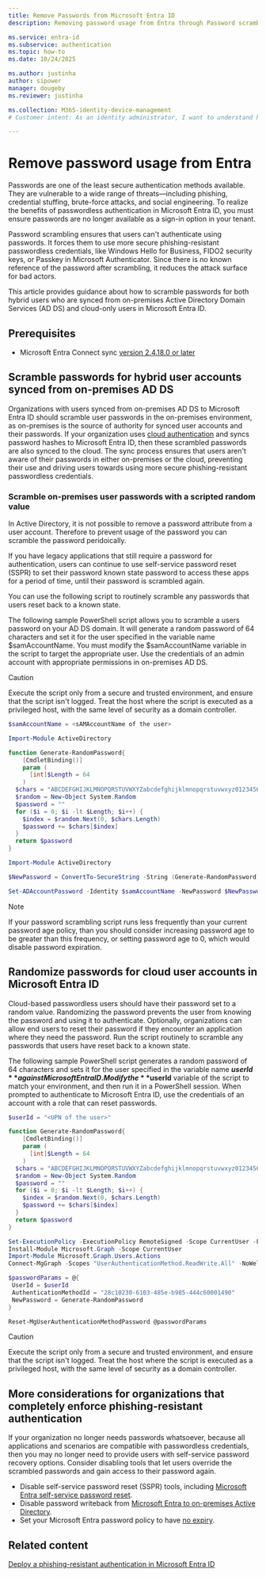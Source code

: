 ```yaml
---
title: Remove Passwords from Microsoft Entra ID
description: Removing password usage from Entra through Password scrambling  to deploy passwordless and phishing-resistant authentication for organizations that use Microsoft Entra ID.

ms.service: entra-id 
ms.subservice: authentication
ms.topic: how-to
ms.date: 10/24/2025

ms.author: justinha
author: sipower
manager: dougeby
ms.reviewer: justinha

ms.collection: M365-identity-device-management
# Customer intent: As an identity administrator, I want to understand how to plan phishing-resistant and passwordless authentication deployment in Microsoft Entra ID

---
```


# Remove password usage from Entra

Passwords are one of the least secure authentication methods available. They are vulnerable to a wide range of threats—including phishing, credential stuffing, brute-force attacks, and social engineering. To realize the benefits of passwordless authentication in Microsoft Entra ID, you must ensure passwords are no longer available as a sign-in option in your tenant.

Password scrambling ensures that users can't authenticate using passwords. It forces them to use more secure phishing-resistant passwordless credentials, like Windows Hello for Business, FIDO2 security keys, or Passkey in Microsoft Authenticator. Since there is no known reference of the password after scrambling, it reduces the attack surface for bad actors.

This article provides guidance about how to scramble passwords for both hybrid users who are synced from on-premises Active Directory Domain Services (AD DS) and cloud-only users in Microsoft Entra ID.
 

## Prerequisites

- Microsoft Entra Connect sync [version 2.4.18.0 or later](~/identity/hybrid/connect/how-to-connect-password-hash-synchronization.md#password-hash-synchronization-and-smart-card-authentication)

## Scramble passwords for hybrid user accounts synced from on-premises AD DS

Organizations with users synced from on-premises AD DS to Microsoft Entra ID should scramble user passwords in the on-premises environment, as on-premises is the source of authority for synced user accounts and their passwords. If your organization uses [cloud authentication](~/identity/hybrid/connect/choose-ad-authn.md) and syncs password hashes to Microsoft Entra ID, then these scrambled passwords are also synced to the cloud. The sync process ensures that users aren't aware of their passwords in either on-premises or the cloud, preventing their use and driving users towards using more secure phishing-resistant passwordless credentials.


### Scramble on-premises user passwords with a scripted random value

In Active Directory, it is not possible to remove a password attribute from a user account. Therefore to prevent usage of the password you can scramble the password peridoically.

If you have legacy applications that still require a password for authentication, users can continue to use self-service password reset (SSPR) to set their password known state password to access these apps for a period of time, until their password is scrambled again.

You can use the following script to routinely scramble any passwords that users reset back to a known state.

 
The following sample PowerShell script allows you to scramble a users password on your AD DS domain. It will generate a random password of 64 characters and set it for the user specified in the variable name $samAccountName. You must modify the $samAccountName variable in the script to target the appropriate user. Use the credentials of an admin account with appropriate permissions in on-premises AD DS.

> [!CAUTION]
> Execute the script only from a secure and trusted environment, and ensure that the script isn't logged. Treat the host where the script is executed as a privileged host, with the same level of security as a domain controller.
```PowerShell
$samAccountName = <sAMAccountName of the user>

Import-Module ActiveDirectory

function Generate-RandomPassword{
    [CmdletBinding()]
    param (
      [int]$Length = 64
    )
  $chars = "ABCDEFGHIJKLMNOPQRSTUVWXYZabcdefghijklmnopqrstuvwxyz0123456789!@#$%^&*()-_=+[]{};:,.<>/?\|`~"
  $random = New-Object System.Random
  $password = ""
  for ($i = 0; $i -lt $Length; $i++) {
    $index = $random.Next(0, $chars.Length)
    $password += $chars[$index]
  }
  return $password
}

Import-Module ActiveDirectory

$NewPassword = ConvertTo-SecureString -String (Generate-RandomPassword) -AsPlainText -Force

Set-ADAccountPassword -Identity $samAccountName -NewPassword $NewPassword -Reset
```

> [!Note]
> If your password scrambling script runs less frequently than your current password age policy, than you should consider increasing password age to be greater than this frequency, or setting password age to 0, which would disable password expiration.

## Randomize passwords for cloud user accounts in Microsoft Entra ID

Cloud-based passwordless users should have their password set to a random value. Randomizing the password prevents the user from knowing the password and using it to authenticate. Optionally, organizations can allow end users to reset their password if they encounter an application where they need the password. Run the script routinely to scramble any passwords that users have reset back to a known state.

The following sample PowerShell script generates a random password of 64 characters and sets it for the user specified in the variable name **$userId** against Microsoft Entra ID. Modify the **$userId** variable of the script to match your environment, and then run it in a PowerShell session. When prompted to authenticate to Microsoft Entra ID, use the credentials of an account with a role that can reset passwords.

```PowerShell
$userId = "<UPN of the user>"

function Generate-RandomPassword{
    [CmdletBinding()]
    param (
      [int]$Length = 64
    )
  $chars = "ABCDEFGHIJKLMNOPQRSTUVWXYZabcdefghijklmnopqrstuvwxyz0123456789!@#$%^&*()-_=+[]{};:,.<>/?\|`~"
  $random = New-Object System.Random
  $password = ""
  for ($i = 0; $i -lt $Length; $i++) {
    $index = $random.Next(0, $chars.Length)
    $password += $chars[$index]
  }
  return $password
}

Set-ExecutionPolicy -ExecutionPolicy RemoteSigned -Scope CurrentUser -Force
Install-Module Microsoft.Graph -Scope CurrentUser
Import-Module Microsoft.Graph.Users.Actions
Connect-MgGraph -Scopes "UserAuthenticationMethod.ReadWrite.All" -NoWelcome

$passwordParams = @{
 UserId = $userId
 AuthenticationMethodId = "28c10230-6103-485e-b985-444c60001490"
 NewPassword = Generate-RandomPassword
}

Reset-MgUserAuthenticationMethodPassword @passwordParams
```

> [!CAUTION]
> Execute the script only from a secure and trusted environment, and ensure that the script isn't logged. Treat the host where the script is executed as a privileged host, with the same level of security as a domain controller.

## More considerations for organizations that completely enforce phishing-resistant authentication

If your organization no longer needs passwords whatsoever, because all applications and scenarios are compatible with passwordless credentials, then you may no longer need to provide users with self-service password recovery options. Consider disabling tools that let users override the scrambled passwords and gain access to their password again.

- Disable self-service password reset (SSPR) tools, including [Microsoft Entra self-service password reset](~/identity/authentication/tutorial-enable-sspr-writeback.md#clean-up-resources).
- Disable password writeback from [Microsoft Entra to on-premises Active Directory](~/identity/authentication/tutorial-enable-sspr-writeback.md#clean-up-resources).
- Set your Microsoft Entra password policy to have [no expiry](~/identity/authentication/concept-sspr-policy.md).

## Related content

[Deploy a phishing-resistant authentication in Microsoft Entra ID](how-to-deploy-phishing-resistant-passwordless-authentication.md)
